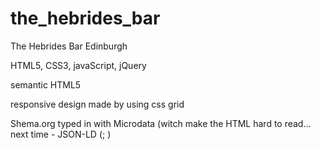 # the_hebrides_bar
The Hebrides Bar Edinburgh

 HTML5, CSS3, javaScript, jQuery
 
 semantic HTML5

 responsive design made by using css grid 

 Shema.org typed in with Microdata (witch make the HTML hard to read... next time - JSON-LD (; )

